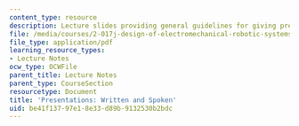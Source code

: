 ```yaml
---
content_type: resource
description: Lecture slides providing general guidelines for giving presentations.
file: /media/courses/2-017j-design-of-electromechanical-robotic-systems-fall-2009/be41f13797e18e33d89b9132530b2bdc_MIT2_017JF09_presntations.pdf
file_type: application/pdf
learning_resource_types:
- Lecture Notes
ocw_type: OCWFile
parent_title: Lecture Notes
parent_type: CourseSection
resourcetype: Document
title: 'Presentations: Written and Spoken'
uid: be41f137-97e1-8e33-d89b-9132530b2bdc
---
```

